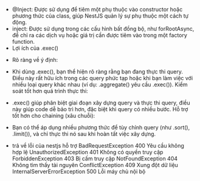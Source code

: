 - @Inject: Được sử dụng để tiêm một phụ thuộc vào constructor hoặc phương thức của class, giúp NestJS quản lý sự phụ thuộc một cách tự động.
- inject: Được sử dụng trong các cấu hình bất đồng bộ, như forRootAsync, để chỉ ra các dịch vụ hoặc giá trị cần được tiêm vào trong một factory function.
- Lợi ích của .exec()

* Rõ ràng về ý định:

- Khi dùng .exec(), bạn thể hiện rõ ràng rằng bạn đang thực thi query. Điều này rất hữu ích trong các query phức tạp hoặc khi bạn làm việc với nhiều loại query khác nhau (ví dụ: .aggregate() yêu cầu .exec()).
  Kiểm soát tốt hơn quá trình thực thi:

- .exec() giúp phân biệt giai đoạn xây dựng query và thực thi query, điều này giúp code dễ bảo trì hơn, đặc biệt khi query có nhiều bước.
  Hỗ trợ tốt hơn cho chaining (xâu chuỗi):

- Bạn có thể áp dụng nhiều phương thức để tùy chỉnh query (như .sort(), .limit()), và chỉ thực thi nó sau khi hoàn tất việc xây dựng.

- trả về lỗi của nestjs hỗ trợ
  BadRequestException 400 Yêu cầu không hợp lệ
  UnauthorizedException 401 Không có quyền truy cập
  ForbiddenException 403 Bị cấm truy cập
  NotFoundException 404 Không tìm thấy tài nguyên
  ConflictException 409 Xung đột dữ liệu
  InternalServerErrorException 500 Lỗi máy chủ nội bộ
